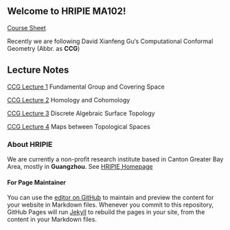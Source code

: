 ## Welcome to HRIPIE MA102! 

[Course Sheet](file/MA102_Course_Sheet.pdf)

Recently we are following David Xianfeng Gu‘s  Computational Conformal Geometry (Abbr. as **CCG**)

## Lecture Notes

[CCG Lecture 1](file/CCG_L1.pdf) Fundamental Group and Covering Space

[CCG Lecture 2](file/CCG_L2.pdf) Homology and Cohomology

[CCG Lecture 3](file/CCG_L3.pdf) Discrete Algebraic Surface Topology

[CCG Lecture 4](file/CCG_L4.pdf) Maps between Topological Spaces


### About HRIPIE 

We are currently a non-profit research institute based in Canton Greater Bay Area, mostly in **Guangzhou**. 
See [HRIPIE Homepage](https://honzresearch.github.io)

#### For Page Maintainer

You can use the [editor on GitHub](https://github.com/NanFangHong/HRIPIE-MA102/edit/gh-pages/index.md) to maintain and preview the content for your website in Markdown files. Whenever you commit to this repository, GitHub Pages will run [Jekyll](https://jekyllrb.com/) to rebuild the pages in your site, from the content in your Markdown files.
